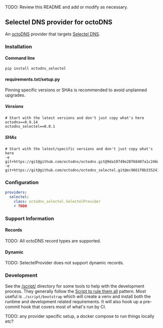 TODO: Review this README and add or modify as necessary.

## Selectel DNS provider for octoDNS

An [octoDNS](https://github.com/octodns/octodns/) provider that targets [Selectel DNS](https://selectel.ru/en/services/additional/dns/).

### Installation

#### Command line

```
pip install octodns_selectel
```

#### requirements.txt/setup.py

Pinning specific versions or SHAs is recommended to avoid unplanned upgrades.

##### Versions

```
# Start with the latest versions and don't just copy what's here
octodns==0.9.14
octodns_selectel==0.0.1
```

##### SHAs

```
# Start with the latest/specific versions and don't just copy what's here
-e git+https://git@github.com/octodns/octodns.git@9da19749e28f68407a1c246dfdf65663cdc1c422#egg=octodns
-e git+https://git@github.com/octodns/octodns_selectel.git@ec9661f8b335241ae4746eea467a8509205e6a30#egg=octodns_selectel
```

### Configuration

```yaml
providers:
  selectel:
    class: octodns_selectel.SelectelProvider
    # TODO
```

### Support Information

#### Records

TODO: All octoDNS record types are supported.

#### Dynamic

TODO: SelectelProvider does not support dynamic records.

### Development

See the [/script/](/script/) directory for some tools to help with the development process. They generally follow the [Script to rule them all](https://github.com/github/scripts-to-rule-them-all) pattern. Most useful is `./script/bootstrap` which will create a venv and install both the runtime and development related requirements. It will also hook up a pre-commit hook that covers most of what's run by CI.

TODO: any provider specific setup, a docker compose to run things locally etc?
